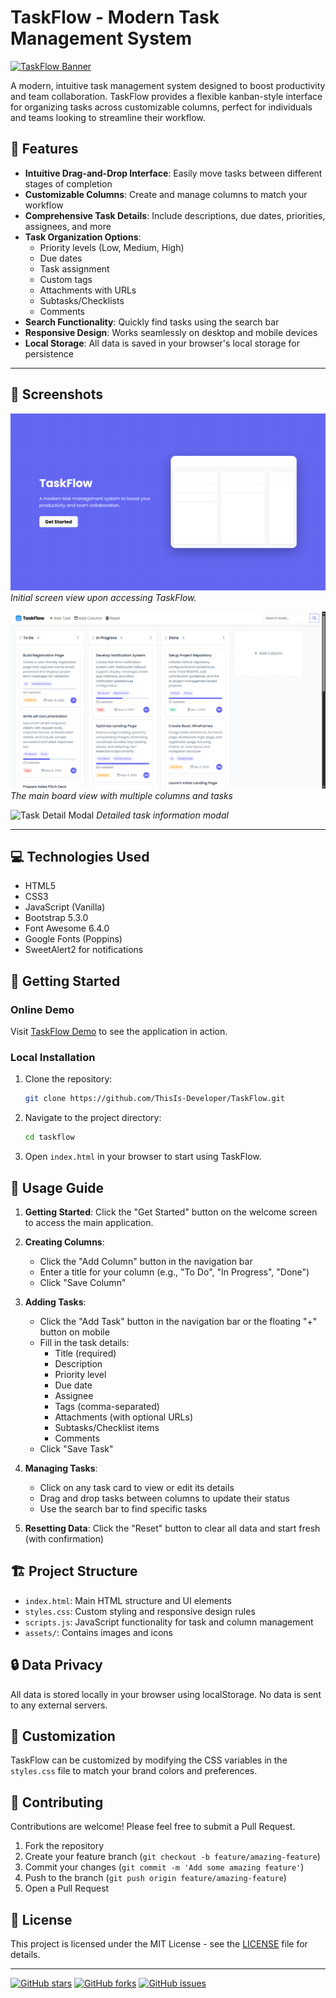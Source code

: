 # TaskFlow - Modern Task Management System

[![TaskFlow Banner](https://img.shields.io/badge/TaskFlow-Task%20Management-blue)](https://kanbanboard.pages.dev/)

A modern, intuitive task management system designed to boost productivity and team collaboration. TaskFlow provides a flexible kanban-style interface for organizing tasks across customizable columns, perfect for individuals and teams looking to streamline their workflow.

## 🌟 Features

- **Intuitive Drag-and-Drop Interface**: Easily move tasks between different stages of completion
- **Customizable Columns**: Create and manage columns to match your workflow
- **Comprehensive Task Details**: Include descriptions, due dates, priorities, assignees, and more
- **Task Organization Options**:
  - Priority levels (Low, Medium, High)
  - Due dates
  - Task assignment
  - Custom tags
  - Attachments with URLs
  - Subtasks/Checklists
  - Comments
- **Search Functionality**: Quickly find tasks using the search bar
- **Responsive Design**: Works seamlessly on desktop and mobile devices
- **Local Storage**: All data is saved in your browser's local storage for persistence

---

## 📸 Screenshots
![TaskFlow](assets/landing.png)
*Initial screen view upon accessing TaskFlow.*

![TaskFlow Board View](assets/board-view.png)
*The main board view with multiple columns and tasks*

![Task Detail Modal](asstes/task-detail.png)
*Detailed task information modal*

---

## 💻 Technologies Used

- HTML5
- CSS3
- JavaScript (Vanilla)
- Bootstrap 5.3.0
- Font Awesome 6.4.0
- Google Fonts (Poppins)
- SweetAlert2 for notifications

## 🚀 Getting Started

### Online Demo

Visit [TaskFlow Demo](https://kanbanboard.pages.dev/) to see the application in action.

### Local Installation

1. Clone the repository:
   ```bash
   git clone https://github.com/ThisIs-Developer/TaskFlow.git
   ```

2. Navigate to the project directory:
   ```bash
   cd taskflow
   ```

3. Open `index.html` in your browser to start using TaskFlow.

## 📱 Usage Guide

1. **Getting Started**: Click the "Get Started" button on the welcome screen to access the main application.

2. **Creating Columns**: 
   - Click the "Add Column" button in the navigation bar
   - Enter a title for your column (e.g., "To Do", "In Progress", "Done")
   - Click "Save Column"

3. **Adding Tasks**:
   - Click the "Add Task" button in the navigation bar or the floating "+" button on mobile
   - Fill in the task details:
     - Title (required)
     - Description
     - Priority level
     - Due date
     - Assignee
     - Tags (comma-separated)
     - Attachments (with optional URLs)
     - Subtasks/Checklist items
     - Comments
   - Click "Save Task"

4. **Managing Tasks**:
   - Click on any task card to view or edit its details
   - Drag and drop tasks between columns to update their status
   - Use the search bar to find specific tasks

5. **Resetting Data**: Click the "Reset" button to clear all data and start fresh (with confirmation)

## 🏗️ Project Structure

- `index.html`: Main HTML structure and UI elements
- `styles.css`: Custom styling and responsive design rules
- `scripts.js`: JavaScript functionality for task and column management
- `assets/`: Contains images and icons

## 🔒 Data Privacy

All data is stored locally in your browser using localStorage. No data is sent to any external servers.

## 🔧 Customization

TaskFlow can be customized by modifying the CSS variables in the `styles.css` file to match your brand colors and preferences.

## 🤝 Contributing

Contributions are welcome! Please feel free to submit a Pull Request.

1. Fork the repository
2. Create your feature branch (`git checkout -b feature/amazing-feature`)
3. Commit your changes (`git commit -m 'Add some amazing feature'`)
4. Push to the branch (`git push origin feature/amazing-feature`)
5. Open a Pull Request

## 📄 License

This project is licensed under the MIT License - see the [LICENSE](LICENSE) file for details.

---

[![GitHub stars](https://img.shields.io/github/stars/ThisIs-Developer/TaskFlow.svg?style=social&label=Star)](https://github.com/ThisIs-Developer/TaskFlow)
[![GitHub forks](https://img.shields.io/github/forks/ThisIs-Developer/TaskFlow.svg?style=social&label=Fork)](https://github.com/ThisIs-Developer/TaskFlow)
[![GitHub issues](https://img.shields.io/github/issues/ThisIs-Developer/TaskFlow.svg)](https://github.com/ThisIs-Developer/TaskFlow/issues)
